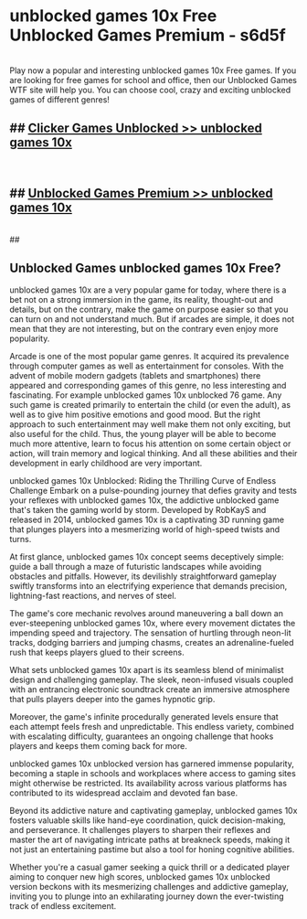 # unblocked games 10x Free Unblocked Games Premium - s6d5f <br>
<br>
Play now a popular and interesting unblocked games 10x Free games. If you are looking for free games for school and office, then our Unblocked Games WTF site will help you. You can choose cool, crazy and exciting unblocked games of different genres!


## ##  [Clicker Games Unblocked >> unblocked games 10x](http://freeplayer.one?title=unblocked_games_10x&ref=M1)
  <br>

##  ## [Unblocked Games Premium >> unblocked games 10x](http://freeplayer.one?title=unblocked_games_10x&ref=M1)
  <br>
  ##



## Unblocked Games unblocked games 10x Free?

unblocked games 10x are a very popular game for today, where there is a bet not on a strong immersion in the game, its reality, thought-out and details, but on the contrary, make the game on purpose easier so that you can turn on and not understand much. But if arcades are simple, it does not mean that they are not interesting, but on the contrary even enjoy more popularity.

Arcade is one of the most popular game genres. It acquired its prevalence through computer games as well as entertainment for consoles. With the advent of mobile modern gadgets (tablets and smartphones) there appeared and corresponding games of this genre, no less interesting and fascinating. For example unblocked games 10x unblocked 76 game. Any such game is created primarily to entertain the child (or even the adult), as well as to give him positive emotions and good mood. But the right approach to such entertainment may well make them not only exciting, but also useful for the child. Thus, the young player will be able to become much more attentive, learn to focus his attention on some certain object or action, will train memory and logical thinking. And all these abilities and their development in early childhood are very important.

unblocked games 10x Unblocked: Riding the Thrilling Curve of Endless Challenge
Embark on a pulse-pounding journey that defies gravity and tests your reflexes with unblocked games 10x, the addictive unblocked game that's taken the gaming world by storm. Developed by RobKayS and released in 2014, unblocked games 10x is a captivating 3D running game that plunges players into a mesmerizing world of high-speed twists and turns.

At first glance, unblocked games 10x concept seems deceptively simple: guide a ball through a maze of futuristic landscapes while avoiding obstacles and pitfalls. However, its devilishly straightforward gameplay swiftly transforms into an electrifying experience that demands precision, lightning-fast reactions, and nerves of steel.

The game's core mechanic revolves around maneuvering a ball down an ever-steepening unblocked games 10x, where every movement dictates the impending speed and trajectory. The sensation of hurtling through neon-lit tracks, dodging barriers and jumping chasms, creates an adrenaline-fueled rush that keeps players glued to their screens.

What sets unblocked games 10x apart is its seamless blend of minimalist design and challenging gameplay. The sleek, neon-infused visuals coupled with an entrancing electronic soundtrack create an immersive atmosphere that pulls players deeper into the games hypnotic grip.

Moreover, the game's infinite procedurally generated levels ensure that each attempt feels fresh and unpredictable. This endless variety, combined with escalating difficulty, guarantees an ongoing challenge that hooks players and keeps them coming back for more.

unblocked games 10x unblocked version has garnered immense popularity, becoming a staple in schools and workplaces where access to gaming sites might otherwise be restricted. Its availability across various platforms has contributed to its widespread acclaim and devoted fan base.

Beyond its addictive nature and captivating gameplay, unblocked games 10x fosters valuable skills like hand-eye coordination, quick decision-making, and perseverance. It challenges players to sharpen their reflexes and master the art of navigating intricate paths at breakneck speeds, making it not just an entertaining pastime but also a tool for honing cognitive abilities.

Whether you're a casual gamer seeking a quick thrill or a dedicated player aiming to conquer new high scores, unblocked games 10x unblocked version beckons with its mesmerizing challenges and addictive gameplay, inviting you to plunge into an exhilarating journey down the ever-twisting track of endless excitement.